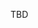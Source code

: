 TBD
<!--
# Pigeon Scheduler (BETA)

[Pigeon]() is a distributed, hierarchical job scheduler for datacenters, aiming at addressing the above issues. In Pigeon, workers are divided into groups. Each group has a master which manages all the tasks coming from distributed job schedulers and then distributes them to the workers in the group. Pigeon abandons the probe-and-late-task-binding process, underlying most existing distributed and hybrid schedulers. Upon receiving a job, a distributed scheduler in Pigeon immediately and evenly distributes all the tasks of the job to the masters, making it possible for Pigeon to deal with tiny jobs. In Pigeon, the job heterogeneity is well taken care of by masters through priority queuing and worker reservation for tasks belonging to short jobs at the task level, oblivious of job context and without having to introduce a centralized scheduler to handle long jobs, as is the case for the existing hybrid schedulers.

## Installation

Pigeon requires the following software packages for development:
* JDK 6+
* [Maven](https://maven.apache.org/)

## Building Pigeon

Build Pigeon with the following commands:
```sh
$ mvn compile
$ mvn package -Dmaven.test.skip=true
```

## Quick Start

After building, copy and paste `pigeon-1.0-SNAPSHOT.jar` under your porject `./target` path to all of your Pigeon scheduler and master hosts. Prepare your pigeon configuration file on each host machine according to the following example:
```diff
## Pigeon Configuraiton
# Deployment mode (configuration-based is currently supported)
deployment.mode = configbased

# pigeon masters, comma seperated
static.masters = <hostname_of_the_pigeon_master>:20502

# system cores
system.memory = 512
system.cpus = 1

# Name of the application using Sparrow. Need to be consistent with the scheduling requests submitted.
static.app.name = sleepApp
    
# hostname of this machine
hostname = <hostname_of_this_machine>
    
# Cut-off (in millisecond); required by the proto example
tr_cutoff = 10000.00
```

Launch Pigeon daemon on each scheduler or master node by:
```sh
java -XX:+UseConcMarkSweepGC -cp <path_to>/pigeon-1.0-SNAPSHOT.jar edu.utarlington.pigeon.daemon.PigeonDaemon -c <path_to_configuration_file>
```

A Pigeon worker should always be started after its master, and has its own configurations:

```diff
# its master socket
master.socket = <hostname_of_its_master>:20501

# worker type (integer): currently supported are 0 ==> low priority worker || 1 ==> high priority worker
worker.type = 0

# hostname of this machine
hostname = <hostname_of_this_machine>
```

With the above configuration, a worker can be registered with its master:
```sh
java -XX:+UseConcMarkSweepGC -cp <path_to>/pigeon-1.0-SNAPSHOT.jar edu.utarlington.pigeon.examples.SimpleBackend -c <path_to_backend_configuration_file>
```

Refer to `SimpleFrontend.conf` or `ProtoFrontend.conf` for frontend examples then start the frontend process by:
```sh
java -XX:+UseConcMarkSweepGC -cp <path_to>/pigeon-1.0-SNAPSHOT.jar edu.utarlington.pigeon.examples.SimpleFrontend -c <path_to_frontend_configuration_file>
```

## Pigeon Spark Plugin

Please refer to [here](https://github.com/ruby-/spark-parent_2.11.git) for our Pigeon Spark Plugin. A simple example can be found to guide you through integrating your own use case with Pigeon over [Spark](https://spark.apache.org/) platform.


## Research

Pigeon is a research project within the [UT Arlington Systems Research Group](CSESYS@LISTSERV.UTA.EDU). The Pigeon team consists of Huiyang Li, Zhijun Wang, Hao Che and Zhongwei Li, please contact us for details about Pigeon Scheduler via the following email addresses.

## Contact
- Zhijun Wang <zhijun.wang@uta.edu>
- Huiyang Li <huiyang.li@mavs.uta.edu>
- Zhongwei Li <zhongwei.li@mavs.uta.edu>
- Hao Che <hche@uta.edu>
-->